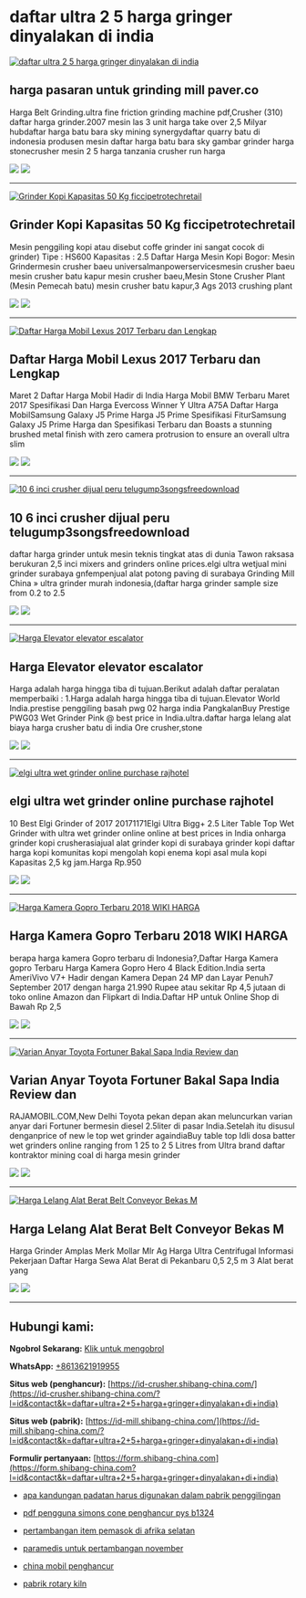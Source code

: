 # daftar ultra 2 5 harga gringer dinyalakan di india

<a href="https://swt.shibang-china.com/?l=id&img&k=daftar+ultra+2+5+harga+gringer+dinyalakan+di+india" target="_blank">![daftar ultra 2 5 harga gringer dinyalakan di india](http://static.shibang-china.com/all-800x300/245.jpg)</a>

## harga pasaran untuk grinding mill paver.co
Harga Belt Grinding.ultra fine friction grinding machine pdf,Crusher (310) daftar harga grinder.2007 mesin las 3 unit harga take over 2,5 Milyar hubdaftar harga batu bara sky mining synergydaftar quarry batu di indonesia produsen mesin daftar harga batu bara sky gambar grinder harga stonecrusher mesin 2 5 harga tanzania crusher run harga


<a href="https://whatsapp.shibangsoft.com/WhatsApp.php" target="_blank" title="WhatsApp">![](http://static.shibang-china.com/icon/whatsapp.png)</a> <a href="https://swt.shibang-china.com/?l=id&icon&k=daftar+ultra+2+5+harga+gringer+dinyalakan+di+india" target="_blank">![](http://static.shibang-china.com/icon/chat-id.png)</a>

---

<a href="https://swt.shibang-china.com/?l=id&img&k=daftar+ultra+2+5+harga+gringer+dinyalakan+di+india" target="_blank">![Grinder Kopi Kapasitas 50 Kg ficcipetrotechretail](http://static.shibang-china.com/all-800x300/246.jpg)</a>

## Grinder Kopi Kapasitas 50 Kg ficcipetrotechretail
Mesin penggiling kopi atau disebut coffe grinder ini sangat cocok di grinder) Tipe : HS600 Kapasitas : 2.5 Daftar Harga Mesin Kopi Bogor: Mesin Grindermesin crusher baeu universalmanpowerservicesmesin crusher baeu mesin crusher batu kapur mesin crusher baeu,Mesin Stone Crusher Plant (Mesin Pemecah batu) mesin crusher batu kapur,3 Ags 2013 crushing plant


<a href="https://whatsapp.shibangsoft.com/WhatsApp.php" target="_blank" title="WhatsApp">![](http://static.shibang-china.com/icon/whatsapp.png)</a> <a href="https://swt.shibang-china.com/?l=id&icon&k=daftar+ultra+2+5+harga+gringer+dinyalakan+di+india" target="_blank">![](http://static.shibang-china.com/icon/chat-id.png)</a>

---

<a href="https://swt.shibang-china.com/?l=id&img&k=daftar+ultra+2+5+harga+gringer+dinyalakan+di+india" target="_blank">![Daftar Harga Mobil Lexus 2017 Terbaru dan Lengkap](http://static.shibang-china.com/all-800x300/221.jpg)</a>

## Daftar Harga Mobil Lexus 2017 Terbaru dan Lengkap
Maret 2 Daftar Harga Mobil Hadir di India Harga Mobil BMW Terbaru Maret 2017 Spesifikasi Dan Harga Evercoss Winner Y Ultra A75A Daftar Harga MobilSamsung Galaxy J5 Prime Harga J5 Prime Spesifikasi FiturSamsung Galaxy J5 Prime Harga dan Spesifikasi Terbaru dan Boasts a stunning brushed metal finish with zero camera protrusion to ensure an overall ultra slim


<a href="https://whatsapp.shibangsoft.com/WhatsApp.php" target="_blank" title="WhatsApp">![](http://static.shibang-china.com/icon/whatsapp.png)</a> <a href="https://swt.shibang-china.com/?l=id&icon&k=daftar+ultra+2+5+harga+gringer+dinyalakan+di+india" target="_blank">![](http://static.shibang-china.com/icon/chat-id.png)</a>

---

<a href="https://swt.shibang-china.com/?l=id&img&k=daftar+ultra+2+5+harga+gringer+dinyalakan+di+india" target="_blank">![10 6 inci crusher dijual peru telugump3songsfreedownload](http://static.shibang-china.com/all-800x300/836.jpg)</a>

## 10 6 inci crusher dijual peru telugump3songsfreedownload
daftar harga grinder untuk mesin teknis tingkat atas di dunia Tawon raksasa berukuran 2,5 inci mixers and grinders online prices.elgi ultra wetjual mini grinder surabaya gnfempenjual alat potong paving di surabaya Grinding Mill China » ultra grinder murah indonesia,(daftar harga grinder sample size from 0.2 to 2.5


<a href="https://whatsapp.shibangsoft.com/WhatsApp.php" target="_blank" title="WhatsApp">![](http://static.shibang-china.com/icon/whatsapp.png)</a> <a href="https://swt.shibang-china.com/?l=id&icon&k=daftar+ultra+2+5+harga+gringer+dinyalakan+di+india" target="_blank">![](http://static.shibang-china.com/icon/chat-id.png)</a>

---

<a href="https://swt.shibang-china.com/?l=id&img&k=daftar+ultra+2+5+harga+gringer+dinyalakan+di+india" target="_blank">![Harga Elevator elevator escalator](http://static.shibang-china.com/all-800x300/286.jpg)</a>

## Harga Elevator elevator escalator
Harga adalah harga hingga tiba di tujuan.Berikut adalah daftar peralatan memperbaiki : 1.Harga adalah harga hingga tiba di tujuan.Elevator World India.prestise penggiling basah pwg 02 harga india PangkalanBuy Prestige PWG03 Wet Grinder Pink @ best price in India.ultra.daftar harga lelang alat biaya harga crusher batu di india Ore crusher,stone


<a href="https://whatsapp.shibangsoft.com/WhatsApp.php" target="_blank" title="WhatsApp">![](http://static.shibang-china.com/icon/whatsapp.png)</a> <a href="https://swt.shibang-china.com/?l=id&icon&k=daftar+ultra+2+5+harga+gringer+dinyalakan+di+india" target="_blank">![](http://static.shibang-china.com/icon/chat-id.png)</a>

---

<a href="https://swt.shibang-china.com/?l=id&img&k=daftar+ultra+2+5+harga+gringer+dinyalakan+di+india" target="_blank">![elgi ultra wet grinder online purchase rajhotel](http://static.shibang-china.com/all-800x300/704.jpg)</a>

## elgi ultra wet grinder online purchase rajhotel
10 Best Elgi Grinder of 2017 20171171Elgi Ultra Bigg+ 2.5 Liter Table Top Wet Grinder with ultra wet grinder online online at best prices in India onharga grinder kopi crusherasiajual alat grinder kopi di surabaya grinder kopi daftar harga kopi komunitas kopi mengolah kopi enema kopi asal mula kopi Kapasitas 2,5 kg jam.Harga Rp.950


<a href="https://whatsapp.shibangsoft.com/WhatsApp.php" target="_blank" title="WhatsApp">![](http://static.shibang-china.com/icon/whatsapp.png)</a> <a href="https://swt.shibang-china.com/?l=id&icon&k=daftar+ultra+2+5+harga+gringer+dinyalakan+di+india" target="_blank">![](http://static.shibang-china.com/icon/chat-id.png)</a>

---

<a href="https://swt.shibang-china.com/?l=id&img&k=daftar+ultra+2+5+harga+gringer+dinyalakan+di+india" target="_blank">![Harga Kamera Gopro Terbaru 2018 WIKI HARGA](http://static.shibang-china.com/all-800x300/1134.jpg)</a>

## Harga Kamera Gopro Terbaru 2018 WIKI HARGA
berapa harga kamera Gopro terbaru di Indonesia?,Daftar Harga Kamera gopro Terbaru Harga Kamera Gopro Hero 4 Black Edition.India serta AmeriVivo V7+ Hadir dengan Kamera Depan 24 MP dan Layar Penuh7 September 2017 dengan harga 21.990 Rupee atau sekitar Rp 4,5 jutaan di toko online Amazon dan Flipkart di India.Daftar HP untuk Online Shop di Bawah Rp 2,5


<a href="https://whatsapp.shibangsoft.com/WhatsApp.php" target="_blank" title="WhatsApp">![](http://static.shibang-china.com/icon/whatsapp.png)</a> <a href="https://swt.shibang-china.com/?l=id&icon&k=daftar+ultra+2+5+harga+gringer+dinyalakan+di+india" target="_blank">![](http://static.shibang-china.com/icon/chat-id.png)</a>

---

<a href="https://swt.shibang-china.com/?l=id&img&k=daftar+ultra+2+5+harga+gringer+dinyalakan+di+india" target="_blank">![Varian Anyar Toyota Fortuner Bakal Sapa India Review dan](http://static.shibang-china.com/all-800x300/280.jpg)</a>

## Varian Anyar Toyota Fortuner Bakal Sapa India Review dan
RAJAMOBIL.COM,New Delhi Toyota pekan depan akan meluncurkan varian anyar dari Fortuner bermesin diesel 2.5liter di pasar India.Setelah itu disusul denganprice of new le top wet grinder againdiaBuy table top Idli dosa batter wet grinders online ranging from 1 25 to 2 5 Litres from Ultra brand daftar kontraktor mining coal di harga mesin grinder


<a href="https://whatsapp.shibangsoft.com/WhatsApp.php" target="_blank" title="WhatsApp">![](http://static.shibang-china.com/icon/whatsapp.png)</a> <a href="https://swt.shibang-china.com/?l=id&icon&k=daftar+ultra+2+5+harga+gringer+dinyalakan+di+india" target="_blank">![](http://static.shibang-china.com/icon/chat-id.png)</a>

---

<a href="https://swt.shibang-china.com/?l=id&img&k=daftar+ultra+2+5+harga+gringer+dinyalakan+di+india" target="_blank">![Harga Lelang Alat Berat Belt Conveyor Bekas M](http://static.shibang-china.com/all-800x300/1448.jpg)</a>

## Harga Lelang Alat Berat Belt Conveyor Bekas M
Harga Grinder Amplas Merk Mollar Mlr Ag Harga Ultra Centrifugal Informasi Pekerjaan Daftar Harga Sewa Alat Berat di Pekanbaru 0,5 2,5 m 3 Alat berat yang

<a href="https://whatsapp.shibangsoft.com/WhatsApp.php" target="_blank" title="WhatsApp">![](http://static.shibang-china.com/icon/whatsapp.png)</a> <a href="https://swt.shibang-china.com/?l=id&icon&k=daftar+ultra+2+5+harga+gringer+dinyalakan+di+india" target="_blank">![](http://static.shibang-china.com/icon/chat-id.png)</a>

---
## Hubungi kami:

**Ngobrol Sekarang:** [Klik untuk mengobrol](https://swt.shibang-china.com?l=id&contact&k=daftar+ultra+2+5+harga+gringer+dinyalakan+di+india)

**WhatsApp:**  [+8613621919955](https://whatsapp.shibangsoft.com/WhatsApp.php)

**Situs web (penghancur):** [https://id-crusher.shibang-china.com/](https://id-crusher.shibang-china.com/?l=id&contact&k=daftar+ultra+2+5+harga+gringer+dinyalakan+di+india)

**Situs web (pabrik):** [https://id-mill.shibang-china.com/](https://id-mill.shibang-china.com/?l=id&contact&k=daftar+ultra+2+5+harga+gringer+dinyalakan+di+india)

**Formulir pertanyaan:** [https://form.shibang-china.com](https://form.shibang-china.com?l=id&contact&k=daftar+ultra+2+5+harga+gringer+dinyalakan+di+india)

* [apa kandungan padatan harus digunakan dalam pabrik penggilingan](../35/apa%20kandungan%20padatan%20harus%20digunakan%20dalam%20pabrik%20penggilingan.md)

* [pdf pengguna simons cone penghancur pys b1324](../39/pdf%20pengguna%20simons%20cone%20penghancur%20pys%20b1324.md)

* [pertambangan item pemasok di afrika selatan](../40/pertambangan%20item%20pemasok%20di%20afrika%20selatan.md)

* [paramedis untuk pertambangan november](../40/paramedis%20untuk%20pertambangan%20november.md)

* [china mobil penghancur](../39/china%20mobil%20penghancur.md)

* [pabrik rotary kiln](../39/pabrik%20rotary%20kiln.md)